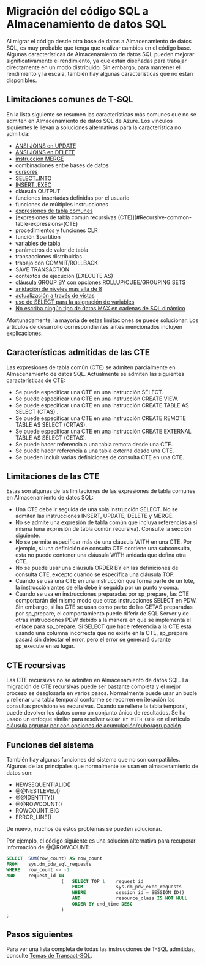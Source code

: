 <properties
   pageTitle="Migración del código SQL a Almacenamiento de datos SQL | Microsoft Azure"
   description="Sugerencias para migrar el código SQL a Almacenamiento de datos SQL de Azure a fin de desarrollar soluciones."
   services="sql-data-warehouse"
   documentationCenter="NA"
   authors="lodipalm"
   manager="barbkess"
   editor=""/>

<tags
   ms.service="sql-data-warehouse"
   ms.devlang="NA"
   ms.topic="article"
   ms.tgt_pltfrm="NA"
   ms.workload="data-services"
   ms.date="06/30/2016"
   ms.author="lodipalm;barbkess;sonyama;jrj"/>

# Migración del código SQL a Almacenamiento de datos SQL

Al migrar el código desde otra base de datos a Almacenamiento de datos SQL, es muy probable que tenga que realizar cambios en el código base. Algunas características de Almacenamiento de datos SQL pueden mejorar significativamente el rendimiento, ya que están diseñadas para trabajar directamente en un modo distribuido. Sin embargo, para mantener el rendimiento y la escala, también hay algunas características que no están disponibles.

## Limitaciones comunes de T-SQL

En la lista siguiente se resumen las características más comunes que no se admiten en Almacenamiento de datos SQL de Azure. Los vínculos siguientes le llevan a soluciones alternativas para la característica no admitida:

- [ANSI JOINS en UPDATE][]
- [ANSI JOINS en DELETE][]
- [instrucción MERGE][]
- combinaciones entre bases de datos
- [cursores][]
- [SELECT..INTO][]
- [INSERT..EXEC][]
- cláusula OUTPUT
- funciones insertadas definidas por el usuario
- funciones de múltiples instrucciones
- [expresiones de tabla comunes](#Common-table-expressions)
- [expresiones de tabla común recursivas (CTE)](#Recursive-common-table-expressions-(CTE)
- procedimientos y funciones CLR
- función $partition
- variables de tabla
- parámetros de valor de tabla
- transacciones distribuidas
- trabajo con COMMIT/ROLLBACK
- SAVE TRANSACTION
- contextos de ejecución (EXECUTE AS)
- [cláusula GROUP BY con opciones ROLLUP/CUBE/GROUPING SETS][]
- [anidación de niveles más allá de 8][]
- [actualización a través de vistas][]
- [uso de SELECT para la asignación de variables][]
- [No escriba ningún tipo de datos MAX en cadenas de SQL dinámico][]

Afortunadamente, la mayoría de estas limitaciones se puede solucionar. Los artículos de desarrollo correspondientes antes mencionados incluyen explicaciones.

## Características admitidas de las CTE

Las expresiones de tabla común (CTE) se admiten parcialmente en Almacenamiento de datos SQL. Actualmente se admiten las siguientes características de CTE:

- Se puede especificar una CTE en una instrucción SELECT.
- Se puede especificar una CTE en una instrucción CREATE VIEW.
- Se puede especificar una CTE en una instrucción CREATE TABLE AS SELECT (CTAS) .
- Se puede especificar una CTE en una instrucción CREATE REMOTE TABLE AS SELECT (CRTAS).
- Se puede especificar una CTE en una instrucción CREATE EXTERNAL TABLE AS SELECT (CETAS).
- Se puede hacer referencia a una tabla remota desde una CTE.
- Se puede hacer referencia a una tabla externa desde una CTE.
- Se pueden incluir varias definiciones de consulta CTE en una CTE.

## Limitaciones de las CTE

Estas son algunas de las limitaciones de las expresiones de tabla comunes en Almacenamiento de datos SQL:

- Una CTE debe ir seguida de una sola instrucción SELECT. No se admiten las instrucciones INSERT, UPDATE, DELETE y MERGE.
- No se admite una expresión de tabla común que incluya referencias a sí misma (una expresión de tabla común recursiva). Consulte la sección siguiente.
- No se permite especificar más de una cláusula WITH en una CTE. Por ejemplo, si una definición de consulta CTE contiene una subconsulta, esta no puede contener una cláusula WITH anidada que defina otra CTE.
- No se puede usar una cláusula ORDER BY en las definiciones de consulta CTE, excepto cuando se especifica una cláusula TOP.
- Cuando se usa una CTE en una instrucción que forma parte de un lote, la instrucción antes de ella debe ir seguida por un punto y coma.
- Cuando se usa en instrucciones preparadas por sp\_prepare, las CTE comportarán del mismo modo que otras instrucciones SELECT en PDW. Sin embargo, si las CTE se usan como parte de las CETAS preparadas por sp\_prepare, el comportamiento puede diferir de SQL Server y de otras instrucciones PDW debido a la manera en que se implementa el enlace para sp\_prepare. Si SELECT que hace referencia a la CTE está usando una columna incorrecta que no existe en la CTE, sp\_prepare pasará sin detectar el error, pero el error se generará durante sp\_execute en su lugar.

## CTE recursivas

Las CTE recursivas no se admiten en Almacenamiento de datos SQL. La migración de CTE recursivas puede ser bastante completa y el mejor proceso es desglosarla en varios pasos. Normalmente puede usar un bucle y rellenar una tabla temporal conforme se recorren en iteración las consultas provisionales recursivas. Cuando se rellene la tabla temporal, puede devolver los datos como un conjunto único de resultados. Se ha usado un enfoque similar para resolver `GROUP BY WITH CUBE` en el artículo [cláusula agrupar por con opciones de acumulación/cubo/agrupación][].

## Funciones del sistema

También hay algunas funciones del sistema que no son compatibles. Algunas de las principales que normalmente se usan en almacenamiento de datos son:

- NEWSEQUENTIALID()
- @@NESTLEVEL()
- @@IDENTITY()
- @@ROWCOUNT()
- ROWCOUNT\_BIG
- ERROR\_LINE()

De nuevo, muchos de estos problemas se pueden solucionar.

Por ejemplo, el código siguiente es una solución alternativa para recuperar información de @@ROWCOUNT:

```sql
SELECT  SUM(row_count) AS row_count
FROM    sys.dm_pdw_sql_requests
WHERE   row_count <> -1
AND     request_id IN
                    (   SELECT TOP 1    request_id
                        FROM            sys.dm_pdw_exec_requests
                        WHERE           session_id = SESSION_ID()
                        AND             resource_class IS NOT NULL
                        ORDER BY end_time DESC
                    )
;
```

## Pasos siguientes
Para ver una lista completa de todas las instrucciones de T-SQL admitidas, consulte [Temas de Transact-SQL][].

<!--Image references-->

<!--Article references-->
[ANSI JOINS en UPDATE]: ./sql-data-warehouse-develop-ctas.md#ansi-join-replacement-for-update-statements
[ANSI JOINS en DELETE]: ./sql-data-warehouse-develop-ctas.md#ansi-join-replacement-for-delete-statements
[instrucción MERGE]: ./sql-data-warehouse-develop-ctas.md#replace-merge-statements
[INSERT..EXEC]: ./sql-data-warehouse-tables-temporary.md#modularizing-code
[Temas de Transact-SQL]: ./sql-data-warehouse-reference-tsql-statements.md

[cursores]: ./sql-data-warehouse-develop-loops.md
[SELECT..INTO]: ./sql-data-warehouse-develop-ctas.md#selectinto
[cláusula GROUP BY con opciones ROLLUP/CUBE/GROUPING SETS]: ./sql-data-warehouse-develop-group-by-options.md
[cláusula agrupar por con opciones de acumulación/cubo/agrupación]: ./sql-data-warehouse-develop-group-by-options.md
[anidación de niveles más allá de 8]: ./sql-data-warehouse-develop-transactions.md
[actualización a través de vistas]: ./sql-data-warehouse-develop-views.md
[uso de SELECT para la asignación de variables]: ./sql-data-warehouse-develop-variable-assignment.md
[No escriba ningún tipo de datos MAX en cadenas de SQL dinámico]: ./sql-data-warehouse-develop-dynamic-sql.md

<!--MSDN references-->

<!--Other Web references-->

<!---HONumber=AcomDC_0706_2016-->